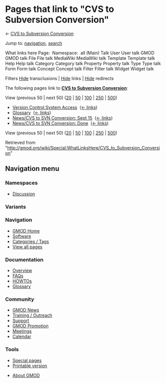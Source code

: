 <div id="mw-page-base" class="noprint">

</div>

<div id="mw-head-base" class="noprint">

</div>

<div id="content" class="mw-body" role="main">

<span id="top"></span>

<div id="mw-js-message" style="display:none;">

</div>



# <span dir="auto">Pages that link to "CVS to Subversion Conversion"</span>

<div id="bodyContent">

<div id="contentSub">

← [CVS to Subversion
Conversion](/wiki/CVS_to_Subversion_Conversion "CVS to Subversion Conversion")

</div>

<div id="jump-to-nav" class="mw-jump">

Jump to: [navigation](#mw-navigation), [search](#p-search)

</div>

<div id="mw-content-text">

What links here Page:  Namespace:  all (Main) Talk User User talk GMOD
GMOD talk File File talk MediaWiki MediaWiki talk Template Template talk
Help Help talk Category Category talk Property Property talk Type Type
talk Form Form talk Concept Concept talk Filter Filter talk Widget
Widget talk

Filters
[Hide](/mediawiki/index.php?title=Special:WhatLinksHere/CVS_to_Subversion_Conversion&hidetrans=1 "Special:WhatLinksHere/CVS to Subversion Conversion")
transclusions \|
[Hide](/mediawiki/index.php?title=Special:WhatLinksHere/CVS_to_Subversion_Conversion&hidelinks=1 "Special:WhatLinksHere/CVS to Subversion Conversion")
links \|
[Hide](/mediawiki/index.php?title=Special:WhatLinksHere/CVS_to_Subversion_Conversion&hideredirs=1 "Special:WhatLinksHere/CVS to Subversion Conversion")
redirects

The following pages link to **[CVS to Subversion
Conversion](/wiki/CVS_to_Subversion_Conversion "CVS to Subversion Conversion")**:

View (previous 50 \| next 50)
([20](/mediawiki/index.php?title=Special:WhatLinksHere/CVS_to_Subversion_Conversion&limit=20 "Special:WhatLinksHere/CVS to Subversion Conversion")
\|
[50](/mediawiki/index.php?title=Special:WhatLinksHere/CVS_to_Subversion_Conversion&limit=50 "Special:WhatLinksHere/CVS to Subversion Conversion")
\|
[100](/mediawiki/index.php?title=Special:WhatLinksHere/CVS_to_Subversion_Conversion&limit=100 "Special:WhatLinksHere/CVS to Subversion Conversion")
\|
[250](/mediawiki/index.php?title=Special:WhatLinksHere/CVS_to_Subversion_Conversion&limit=250 "Special:WhatLinksHere/CVS to Subversion Conversion")
\|
[500](/mediawiki/index.php?title=Special:WhatLinksHere/CVS_to_Subversion_Conversion&limit=500 "Special:WhatLinksHere/CVS to Subversion Conversion"))

- [Version Control System
  Access](/wiki/Version_Control_System_Access "Version Control System Access")
  ‎ <span class="mw-whatlinkshere-tools">([←
  links](/mediawiki/index.php?title=Special:WhatLinksHere&target=Version+Control+System+Access "Special:WhatLinksHere"))</span>
- [Glossary](/wiki/Glossary "Glossary") ‎
  <span class="mw-whatlinkshere-tools">([←
  links](/mediawiki/index.php?title=Special:WhatLinksHere&target=Glossary "Special:WhatLinksHere"))</span>
- [News/CVS to SVN Conversion: Sept
  15](/wiki/News/CVS_to_SVN_Conversion:_Sept_15 "News/CVS to SVN Conversion: Sept 15")
  ‎ <span class="mw-whatlinkshere-tools">([←
  links](/mediawiki/index.php?title=Special:WhatLinksHere&target=News%2FCVS+to+SVN+Conversion%3A+Sept+15 "Special:WhatLinksHere"))</span>
- [News/CVS to SVN Conversion:
  Done](/wiki/News/CVS_to_SVN_Conversion:_Done "News/CVS to SVN Conversion: Done")
  ‎ <span class="mw-whatlinkshere-tools">([←
  links](/mediawiki/index.php?title=Special:WhatLinksHere&target=News%2FCVS+to+SVN+Conversion%3A+Done "Special:WhatLinksHere"))</span>

View (previous 50 \| next 50)
([20](/mediawiki/index.php?title=Special:WhatLinksHere/CVS_to_Subversion_Conversion&limit=20 "Special:WhatLinksHere/CVS to Subversion Conversion")
\|
[50](/mediawiki/index.php?title=Special:WhatLinksHere/CVS_to_Subversion_Conversion&limit=50 "Special:WhatLinksHere/CVS to Subversion Conversion")
\|
[100](/mediawiki/index.php?title=Special:WhatLinksHere/CVS_to_Subversion_Conversion&limit=100 "Special:WhatLinksHere/CVS to Subversion Conversion")
\|
[250](/mediawiki/index.php?title=Special:WhatLinksHere/CVS_to_Subversion_Conversion&limit=250 "Special:WhatLinksHere/CVS to Subversion Conversion")
\|
[500](/mediawiki/index.php?title=Special:WhatLinksHere/CVS_to_Subversion_Conversion&limit=500 "Special:WhatLinksHere/CVS to Subversion Conversion"))

</div>

<div class="printfooter">

Retrieved from
"<http://gmod.org/wiki/Special:WhatLinksHere/CVS_to_Subversion_Conversion>"

</div>

<div id="catlinks" class="catlinks catlinks-allhidden">

</div>

<div class="visualClear">

</div>

</div>

</div>

<div id="mw-navigation">

## Navigation menu

<div id="mw-head">



<div id="left-navigation">

<div id="p-namespaces" class="vectorTabs" role="navigation"
aria-labelledby="p-namespaces-label">

### Namespaces


- <span id="ca-talk"><a
  href="/mediawiki/index.php?title=Talk:CVS_to_Subversion_Conversion&amp;action=edit&amp;redlink=1"
  accesskey="t"
  title="Discussion about the content page [t]">Discussion</a></span>

</div>

<div id="p-variants" class="vectorMenu emptyPortlet" role="navigation"
aria-labelledby="p-variants-label">

### 

### Variants[](#)

<div class="menu">

</div>

</div>

</div>





</div>

</div>

</div>

<div id="mw-panel">

<div id="p-logo" role="banner">

<a href="/wiki/Main_Page"
style="background-image: url(http://gmod.org/images/GMOD-cogs.png);"
title="Visit the main page"></a>

</div>

<div id="p-Navigation" class="portal" role="navigation"
aria-labelledby="p-Navigation-label">

### Navigation

<div class="body">

- <span id="n-GMOD-Home">[GMOD Home](/wiki/Main_Page)</span>
- <span id="n-Software">[Software](/wiki/GMOD_Components)</span>
- <span id="n-Categories-.2F-Tags">[Categories /
  Tags](/wiki/Categories)</span>
- <span id="n-View-all-pages">[View all
  pages](/wiki/Special:AllPages)</span>

</div>

</div>

<div id="p-Documentation" class="portal" role="navigation"
aria-labelledby="p-Documentation-label">

### Documentation

<div class="body">

- <span id="n-Overview">[Overview](/wiki/Overview)</span>
- <span id="n-FAQs">[FAQs](/wiki/Category:FAQ)</span>
- <span id="n-HOWTOs">[HOWTOs](/wiki/Category:HOWTO)</span>
- <span id="n-Glossary">[Glossary](/wiki/Glossary)</span>

</div>

</div>

<div id="p-Community" class="portal" role="navigation"
aria-labelledby="p-Community-label">

### Community

<div class="body">

- <span id="n-GMOD-News">[GMOD News](/wiki/GMOD_News)</span>
- <span id="n-Training-.2F-Outreach">[Training /
  Outreach](/wiki/Training_and_Outreach)</span>
- <span id="n-Support">[Support](/wiki/Support)</span>
- <span id="n-GMOD-Promotion">[GMOD
  Promotion](/wiki/GMOD_Promotion)</span>
- <span id="n-Meetings">[Meetings](/wiki/Meetings)</span>
- <span id="n-Calendar">[Calendar](/wiki/Calendar)</span>

</div>

</div>

<div id="p-tb" class="portal" role="navigation"
aria-labelledby="p-tb-label">

### Tools

<div class="body">

- <span id="t-specialpages"><a href="/wiki/Special:SpecialPages" accesskey="q"
  title="A list of all special pages [q]">Special pages</a></span>
- <span id="t-print"><a
  href="/mediawiki/index.php?title=Special:WhatLinksHere/CVS_to_Subversion_Conversion&amp;printable=yes"
  rel="alternate" accesskey="p"
  title="Printable version of this page [p]">Printable version</a></span>

</div>

</div>

</div>

</div>

<div id="footer" role="contentinfo">

- <span id="footer-places-about">[About
  GMOD](/wiki/GMOD:About "GMOD:About")</span>

<!-- -->






</div>
